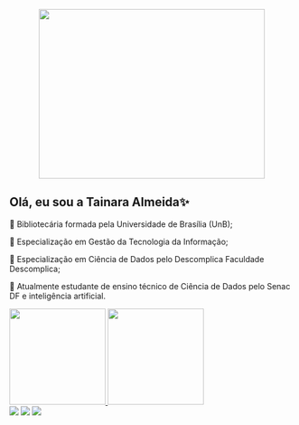<p align="center">
  <img src="https://media.giphy.com/media/l4hLAyX172wmHouGI/giphy.gif" width="400" height="300" />
</p>

## Olá, eu sou a Tainara Almeida✨
<div>
  <p> 🔹 Bibliotecária formada pela Universidade de Brasília (UnB);</p>
  <p> 🔹 Especialização em Gestão da Tecnologia da Informação;</p>
  <p> 🔹 Especialização em Ciência de Dados pelo Descomplica Faculdade Descomplica;</p>
  <p> 🔹 Atualmente estudante de ensino técnico de Ciência de Dados pelo Senac DF e inteligência artificial.</p>
  
  <a href="https://github.com/taguinara">
  <img height="170em" src="https://github-readme-stats.vercel.app/api?username=taguinara&show_icons=true&theme=tokyonight&include_all_commits=true&count_private=true"/>
  <img height="170em" src="https://github-readme-stats.vercel.app/api/top-langs/?username=taguinara&layout=compact&langs_count=7&theme=tokyonight"/>
</div>
<div>
  <a href = "mailto:tatimes.almeida@gmail.com"><img src="https://img.shields.io/badge/-Gmail-%23333?style=for-the-badge&logo=gmail&logoColor=purple" target="_blank"></a>
  <a href="https://www.linkedin.com/in/tainaramalmeida/" target="_blank"><img src="https://img.shields.io/badge/-LinkedIn-%230077B5?style=for-the-badge&logo=linkedin&logoColor=purple" target="_blank"></a>
  <a href="https://dev.to/dev_tai" target="_blank"><img src="https://img.shields.io/badge/dev.to-7289DA?style=for-the-badge&logo=dev.to&logoColor=white" target="_blank"></a> 
</div>

